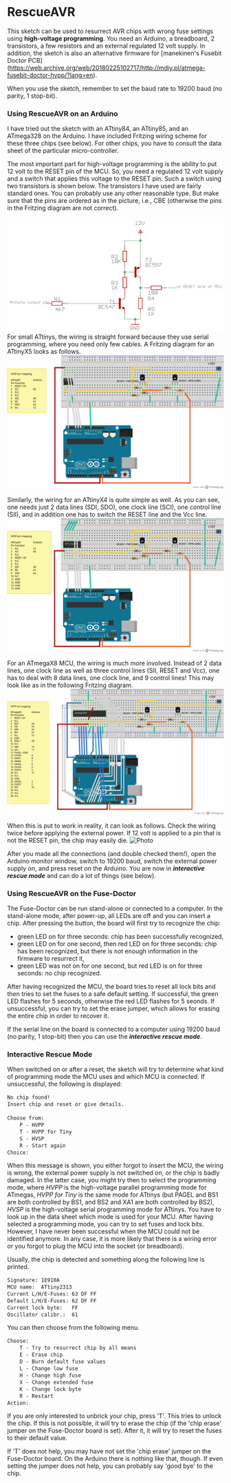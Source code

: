 # RescueAVR


This sketch can be used to resurrect AVR chips with wrong fuse
settings using **high-voltage programming**. You need an Arduino, a breadboard, 2 transistors, a few
resistors and an external regulated 12 volt supply. In addition, the sketch is also an alternative firmware for
[manekinen's Fusebit Doctor PCB]
(https://web.archive.org/web/20180225102717/http://mdiy.pl/atmega-fusebit-doctor-hvpp/?lang=en). 

When you use the sketch, remember to set the baud rate to 19200 baud (no parity, 1 stop-bit).

### Using RescueAVR on an Arduino

I have tried out the sketch with an ATtiny84, an ATtiny85, and an
ATmega328 on the Arduino. I have included Fritzing wiring scheme for these three chips (see below). For other chips, you have to consult the data sheet of the particular micro-controller. 

The most important part for high-voltage programming is the ability to put 12 volt to the RESET pin of the MCU. So, you need a regulated 12 volt supply and a switch that applies this voltage to the RESET pin. Such a switch using two transistors is shown below. The transistors I have used are fairly standard ones. You can probably use any other reasonable type. But make sure that the pins are ordered as in the picture, i.e., CBE (otherwise the pins in the Fritzing diagram are not correct).

![12V switch](switch.png)
For small ATtinys, the wiring is straight forward because they use serial programming, where you need only few cables. A Fritzing diagram for an ATtinyX5 looks as follows.
![ATtinyX5 Fritzing sketch](RescueAVR-tinyX5_breadboard.png)

Similarly, the wiring for an ATtinyX4 is quite simple as well. As you can see, one needs just 2 data lines (SDI, SDO), one clock line (SCI), one control line (SII), and in addition one has to switch the RESET line and the Vcc line. 
![ATtinyX4 Fritzing sketch](RescueAVR-tinyX4_breadboard.png)

For an ATmegaX8 MCU, the wiring is much more involved. Instead of 2 data lines, one clock line as well as three control lines (SII, RESET and Vcc), one has to deal with 8 data lines, one clock line, and 9 control lines! This may look like as in the following Fritzing diagram.
![ATmega Fritzing sketch](RescueAVR-megaX8_breadboard.png)

When this is put to work in reality, it can look as follows. Check the wiring twice before applying the external power. If 12 volt is applied to a pin that is not the RESET pin, the chip may easily die.
![Photo](breadboard.jpg)

After you made all the connections (and double checked them!), open the Arduino monitor window, switch to 19200 baud, switch the external power supply on, and press reset on the Arduino. You are now in ***interactive rescue mode*** and can do a lot of things (see below).

### Using RescueAVR on the Fuse-Doctor

The Fuse-Doctor can be run stand-alone or connected to a computer. In the stand-alone mode, after power-up, all LEDs are off and you can insert
a chip. After pressing the button, the board will first try to
recognize the chip:

- green LED on for three seconds: chip has been successfully recognized,
- green LED on for one second, then red LED on for three seconds: chip has been recognized, but there is not enough information in the firmware to resurrect it,
- green LED was not on for one second, but red LED is on for three seconds: no chip recognized.

After having recognized the MCU, the board tries to reset all lock bits and then tries to set the fuses to a safe default setting. If successful, the green LED flashes for 5 seconds, otherwise the red LED flashes for 5 seonds. If unsuccessful, you can try to set the erase jumper, which allows for erasing the entire chip in order to recover it.

If the serial line on the board is connected to a computer using 19200 baud (no parity, 1 stop-bit) then you can use the ***interactive rescue mode***.

### Interactive Rescue Mode

When switched on or after a reset, the sketch will try to determine what kind of programming mode the MCU uses and which MCU is connected. If unsuccessful, the following is displayed:

	No chip found!
	Insert chip and reset or give details.

	Choose from:
  		P - HVPP
  		T - HVPP for Tiny
  		S - HVSP
  		R - Start again
	Choice: 

When this message is shown, you either forgot to insert the MCU, the wiring is wrong, the external power supply is not switched on, or the chip is badly damaged. In the latter case, you might try then to select the programming mode, where *HVPP* is the high-voltage parallel programming mode for ATmegas, *HVPP for Tiny* is the same mode for ATtinys (but PAGEL and BS1 are both controlled by BS1, and BS2 and XA1 are both controlled by BS2), *HVSP* is the high-voltage serial programming mode for ATtinys. You have to look up in the data sheet which mode is used for your MCU. After having selected a programming mode, you can try to set fuses and lock bits. However, I have never been successful when the MCU could not be identified anymore. In any case, it is more likely that there is a wiring error or you forgot to plug the MCU into the socket (or breadboard).

Usually, the chip is detected and something along the following line is printed.

	Signature: 1E910A
	MCU name:  ATtiny2313
	Current L/H/E-Fuses: 63 DF FF 
	Default L/H/E-Fuses: 62 DF FF 
	Current lock byte:   FF 
	Oscillator calibr.:  61 

You can then choose from the following menu.

	Choose:
  		T - Try to resurrect chip by all means
  		E - Erase chip
  		D - Burn default fuse values
  		L - Change low fuse
  		H - Change high fuse
  		X - Change extended fuse
  		K - Change lock byte
  		R - Restart
	Action: 
	
If you are only interested to unbrick your chip, press 'T'. This tries to unlock the chip. If this is not possible, it will try to erase the chip (if the 'chip erase' jumper on the Fuse-Doctor board is set). After it, it will try to reset the fuses to their default value. 

If 'T' does not help, you may have not set the 'chip erase' jumper on the Fuse-Doctor board. On the Arduino there is nothing like that, though. If even setting the jumper does not help, you can probably say 'good bye' to the chip. 


